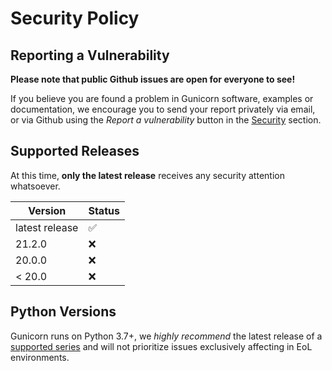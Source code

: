 # Security Policy

## Reporting a Vulnerability

**Please note that public Github issues are open for everyone to see!**

If you believe you are found a problem in Gunicorn software, examples or documentation, we encourage you to send your report privately via email, or via Github using the *Report a vulnerability* button in the [Security](https://github.com/benoitc/gunicorn/security) section.

## Supported Releases

At this time, **only the latest release** receives any security attention whatsoever.

| Version | Status          |
| ------- | ------------------ |
| latest release  | :white_check_mark: |
| 21.2.0  | :x: |
| 20.0.0  | :x: |
| < 20.0  | :x: |

## Python Versions

Gunicorn runs on Python 3.7+, we *highly recommend* the latest release of a [supported series](https://devguide.python.org/version/) and will not prioritize issues exclusively affecting in EoL environments.
